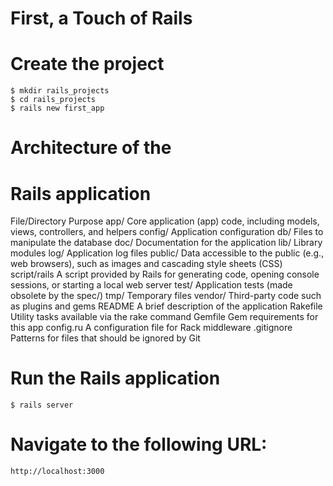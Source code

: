 <!SLIDE> 
# First, a Touch of Rails #

<!SLIDE command>
# Create the project
    $ mkdir rails_projects 
    $ cd rails_projects 
    $ rails new first_app
    
<!SLIDE code>
# Architecture of the 
# Rails application

File/Directory    Purpose
app/              Core application (app) code, including models, views, controllers, and helpers
config/           Application configuration
db/               Files to manipulate the database
doc/              Documentation for the application
lib/              Library modules
log/              Application log files
public/           Data accessible to the public (e.g., web browsers), such as images and cascading style sheets (CSS)
script/rails      A script provided by Rails for generating code, opening console sessions, or starting a local web server
test/             Application tests (made obsolete by the spec/)
tmp/              Temporary files
vendor/           Third-party code such as plugins and gems
README            A brief description of the application
Rakefile          Utility tasks available via the rake command
Gemfile           Gem requirements for this app
config.ru         A configuration file for Rack middleware
.gitignore        Patterns for files that should be ignored by Git



<!SLIDE>
# Run the Rails application
    $ rails server
    
# Navigate to the following URL:
    http://localhost:3000